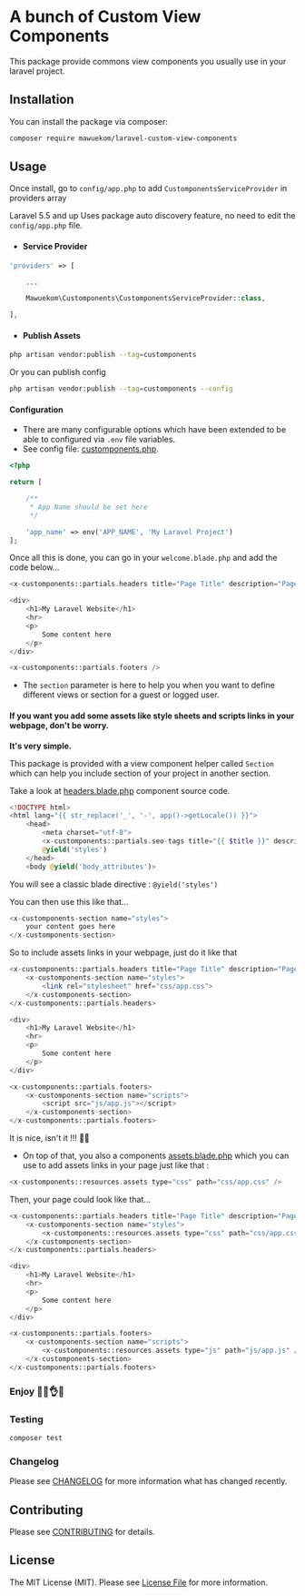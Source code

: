 # A bunch of Custom View Components

This package provide commons view components you usually use in your laravel project.

## Installation

You can install the package via composer:

```bash
composer require mawuekom/laravel-custom-view-components
```

## Usage

Once install, go to `config/app.php` to add `CustomponentsServiceProvider` in providers array

 Laravel 5.5 and up Uses package auto discovery feature, no need to edit the `config/app.php` file.

 - #### Service Provider

```php
'providers' => [

    ...

    Mawuekom\Customponents\CustomponentsServiceProvider::class,

],
```

- #### Publish Assets

```bash
php artisan vendor:publish --tag=customponents
```

Or you can publish config

```bash
php artisan vendor:publish --tag=customponents --config
```

#### Configuration

* There are many configurable options which have been extended to be able to configured via `.env` file variables.
* See config file: [customponents.php](https://github.com/mawuva/laravel-custom-view-components/blob/main/config/customponents.php).

```php
<?php

return [

    /**
     * App Name should be set here
     */

    'app_name' => env('APP_NAME', 'My Laravel Project')
];
```

Once all this is done, you can go in your `welcome.blade.php` and add the code below...

```php
<x-customponents::partials.headers title="Page Title" description="Page Description" section="" />

<div>
    <h1>My Laravel Website</h1>
    <hr>
    <p>
        Some content here
    </p>
</div>

<x-customponents::partials.footers />
```

 * The `section` parameter is here to help you when you want to define different views or section for a guest or logged user.

#### If you want you add some assets like style sheets and scripts links in your webpage, don't be worry.
**It's very simple.**

This package is provided with a view component helper called `Section` which can help you include section of your project in another section. 

Take a look at [headers.blade.php](https://github.com/mawuva/laravel-custom-view-components/blob/main/resources/views/components/partials/headers.blade.php) component source code.

```php
<!DOCTYPE html>
<html lang="{{ str_replace('_', '-', app()->getLocale()) }}">
    <head>
        <meta charset="utf-8">
        <x-customponents::partials.seo-tags title="{{ $title }}" description="{{ $description }}" section="{{ $section }}" />
        @yield('styles')
    </head>
    <body @yield('body_attributes')>
```

You will see a classic blade directive : `@yield('styles')`

You can then use this like that...

```php
<x-customponents-section name="styles">
    your content goes here
</x-customponents-section>
```

So to include assets links in your webpage, just do it like that

```php
<x-customponents::partials.headers title="Page Title" description="Page Description" section="" />
    <x-customponents-section name="styles">
        <link rel="stylesheet" href="css/app.css">
    </x-customponents-section>
</x-customponents::partials.headers>

<div>
    <h1>My Laravel Website</h1>
    <hr>
    <p>
        Some content here
    </p>
</div>

<x-customponents::partials.footers>
    <x-customponents-section name="scripts">
        <script src="js/app.js"></script>
    </x-customponents-section>
</x-customponents::partials.footers>
```

It is nice, isn't it !!! 🙂😉

* On top of that, you also a components [assets.blade.php](https://github.com/mawuva/laravel-custom-view-components/blob/main/resources/views/components/resources/assets.blade.php) which you can use to add assets links in your page just like that : 

```php
<x-customponents::resources.assets type="css" path="css/app.css" />
```

Then, your page could look like that...

```php
<x-customponents::partials.headers title="Page Title" description="Page Description" section="" />
    <x-customponents-section name="styles">
        <x-customponents::resources.assets type="css" path="css/app.css" />
    </x-customponents-section>
</x-customponents::partials.headers>

<div>
    <h1>My Laravel Website</h1>
    <hr>
    <p>
        Some content here
    </p>
</div>

<x-customponents::partials.footers>
    <x-customponents-section name="scripts">
        <x-customponents::resources.assets type="js" path="js/app.js" />
    </x-customponents-section>
</x-customponents::partials.footers>
```

### Enjoy 🙂😉👌🔥

### Testing

```bash
composer test
```

### Changelog

Please see [CHANGELOG](CHANGELOG.md) for more information what has changed recently.

## Contributing

Please see [CONTRIBUTING](CONTRIBUTING.md) for details.

## License

The MIT License (MIT). Please see [License File](LICENSE.md) for more information.
